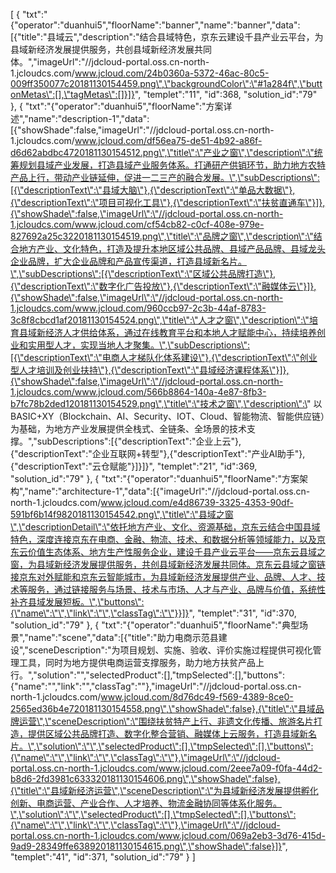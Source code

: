 [
	{
		"txt":"{\"operator\":\"duanhui5\",\"floorName\":\"banner\",\"name\":\"banner\",\"data\":[{\"title\":\"县域云\",\"description\":\"结合县域特色，京东云建设千县产业云平台，为县域新经济发展提供服务，共创县域新经济发展共同体。\",\"imageUrl\":\"//jdcloud-portal.oss.cn-north-1.jcloudcs.com/www.jcloud.com/24b0360a-5372-46ac-80c5-009ff350077c20181130154459.png\",\"backgroundColor\":\"#1a284f\",\"buttonMetas\":[],\"tagMetas\":[]}]}",
		"templet":"11",
		"id":368,
		"solution_id":"79"
	},
	{
		"txt":"{\"operator\":\"duanhui5\",\"floorName\":\"方案详述\",\"name\":\"description-1\",\"data\":[{\"showShade\":false,\"imageUrl\":\"//jdcloud-portal.oss.cn-north-1.jcloudcs.com/www.jcloud.com/df56ea75-de51-4b92-a86f-d6d62abdbc4720181130154512.png\",\"title\":\"产业之窗\",\"description\":\"统筹规划县域产业发展，打造县域产业服务体系。打通研产供销环节，助力地方农特产品上行，带动产业链延伸，促进一二三产的融合发展。\",\"subDescriptions\":[{\"descriptionText\":\"县域大脑\"},{\"descriptionText\":\"单品大数据\"},{\"descriptionText\":\"项目可视化工具\"},{\"descriptionText\":\"扶贫直通车\"}]},{\"showShade\":false,\"imageUrl\":\"//jdcloud-portal.oss.cn-north-1.jcloudcs.com/www.jcloud.com/cf54cb82-c0cf-408e-979e-827692a25c3220181130154519.png\",\"title\":\"品牌之窗\",\"description\":\"结合地方产业、文化特色，打造及提升本地区域公共品牌、县域产品品牌、县域龙头企业品牌，扩大企业品牌和产品宣传渠道，打造县域新名片。\",\"subDescriptions\":[{\"descriptionText\":\"区域公共品牌打造\"},{\"descriptionText\":\"数字化广告投放\"},{\"descriptionText\":\"融媒体云\"}]},{\"showShade\":false,\"imageUrl\":\"//jdcloud-portal.oss.cn-north-1.jcloudcs.com/www.jcloud.com/960ccb97-2c3b-44af-8783-3c8f8cbcd1af20181130154524.png\",\"title\":\"人才之窗\",\"description\":\"培育县域新经济人才供给体系，通过在线教育平台和本地人才赋能中心，持续培养创业和实用型人才，实现当地人才聚集。\",\"subDescriptions\":[{\"descriptionText\":\"电商人才梯队化体系建设\"},{\"descriptionText\":\"创业型人才培训及创业扶持\"},{\"descriptionText\":\"县域经济课程体系\"}]},{\"showShade\":false,\"imageUrl\":\"//jdcloud-portal.oss.cn-north-1.jcloudcs.com/www.jcloud.com/566b8864-140a-4e87-8fb3-b7fc78b2ded120181130154529.png\",\"title\":\"技术之窗\",\"description\":\" 以BASIC+XY（Blockchain、AI、Security、IOT、Cloud、智能物流、智能供应链）为基础，为地方产业发展提供全栈式、全链条、全场景的技术支撑。\",\"subDescriptions\":[{\"descriptionText\":\"企业上云\"},{\"descriptionText\":\"企业互联网+转型\"},{\"descriptionText\":\"产业AI助手\"},{\"descriptionText\":\"云仓赋能\"}]}]}",
		"templet":"21",
		"id":369,
		"solution_id":"79"
	},
	{
		"txt":"{\"operator\":\"duanhui5\",\"floorName\":\"方案架构\",\"name\":\"architecture-1\",\"data\":[{\"imageUrl\":\"//jdcloud-portal.oss.cn-north-1.jcloudcs.com/www.jcloud.com/e4d86739-3325-4353-90df-591bf6b14f9820181130154542.png\",\"title\":\"县域之窗\",\"descriptionDetail\":\"依托地方产业、文化、资源基础，京东云结合中国县域特色，深度连接京东在电商、金融、物流、技术、和数据分析等领域能力，以及京东云价值生态体系、地方生产性服务企业，建设千县产业云平台——京东云县域之窗，为县域新经济发展提供服务，共创县域新经济发展共同体。京东云县域之窗链接京东对外赋能和京东云智能城市，为县域新经济发展提供产业、品牌、人才、技术等服务，通过链接服务与场景、技术与市场、人才与产业、品牌与价值，系统性补齐县域发展短板。\",\"buttons\":{\"name\":\"\",\"link\":\"\",\"classTag\":\"\"}}]}",
		"templet":"31",
		"id":370,
		"solution_id":"79"
	},
	{
		"txt":"{\"operator\":\"duanhui5\",\"floorName\":\"典型场景\",\"name\":\"scene\",\"data\":[{\"title\":\"助力电商示范县建设\",\"sceneDescription\":\"为项目规划、实施、验收、评价实施过程提供可视化管理工具，同时为地方提供电商运营支撑服务，助力地方扶贫产品上行。\",\"solution\":\"\",\"selectedProduct\":[],\"tmpSelected\":[],\"buttons\":{\"name\":\"\",\"link\":\"\",\"classTag\":\"\"},\"imageUrl\":\"//jdcloud-portal.oss.cn-north-1.jcloudcs.com/www.jcloud.com/8d76dc49-f569-4389-8ce0-2565ed36b4e720181130154558.png\",\"showShade\":false},{\"title\":\"县域品牌运营\",\"sceneDescription\":\"围绕扶贫特产上行、非遗文化传播、旅游名片打造，提供区域公共品牌打造、数字化整合营销、融媒体上云服务，打造县域新名片。\",\"solution\":\"\",\"selectedProduct\":[],\"tmpSelected\":[],\"buttons\":{\"name\":\"\",\"link\":\"\",\"classTag\":\"\"},\"imageUrl\":\"//jdcloud-portal.oss.cn-north-1.jcloudcs.com/www.jcloud.com/2eee7a09-f0fa-44d2-b8d6-2fd3981c633320181130154606.png\",\"showShade\":false},{\"title\":\"县域新经济运营\",\"sceneDescription\":\"为县域新经济发展提供孵化创新、电商运营、产业合作、人才培养、物流金融协同等体系化服务。\",\"solution\":\"\",\"selectedProduct\":[],\"tmpSelected\":[],\"buttons\":{\"name\":\"\",\"link\":\"\",\"classTag\":\"\"},\"imageUrl\":\"//jdcloud-portal.oss.cn-north-1.jcloudcs.com/www.jcloud.com/069a2eb3-3d76-415d-9ad9-28349ffe638920181130154615.png\",\"showShade\":false}]}",
		"templet":"41",
		"id":371,
		"solution_id":"79"
	}
]